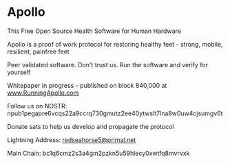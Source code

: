 # Apollo

This Free Open Source Health Software for Human Hardware

Apollo is a proof of work protocol for restoring healthy feet - strong, mobile, resilient, painfree feet

Peer validated software. Don't trust us. Run the software and verify for yourself

Whitepaper in progress - published on block 840,000 at www.RunningApollo.com




Follow us on NOSTR: npub1pegapre6vcqs22a9ccrq730gmutz2ee40ytwslt7lna8w0uw4cjsumgv6t


Donate sats to help us develop and propagate the protocol

Lightning Address: redseahorse5@primal.net

Main Chain: bc1q6cmz2s3a4gm2pzkn5u59hlecy0xwtfq8mvrvxk
